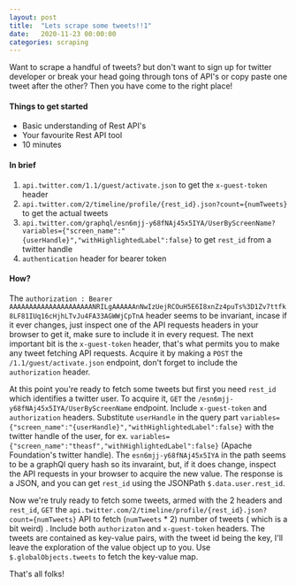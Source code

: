 ```yaml
---
layout: post
title:  "Lets scrape some tweets!!1"
date:   2020-11-23 00:00:00
categories: scraping
---
```


Want to scrape a handful of tweets? but don't want to sign up for twitter developer or break your head going through tons of API's or copy paste one tweet after the other? Then you have come to the right place!

#### Things to get started
- Basic understanding of Rest API's
- Your favourite Rest API tool
- 10 minutes

#### In brief
1. `api.twitter.com/1.1/guest/activate.json` to get the `x-guest-token` header
2. `api.twitter.com/2/timeline/profile/{rest_id}.json?count={numTweets}` to get the actual tweets
3. `api.twitter.com/graphql/esn6mjj-y68fNAj45x5IYA/UserByScreenName?variables={"screen_name":"{userHandle}","withHighlightedLabel":false}` to get `rest_id` from a twitter handle
4. `authentication` header for bearer token

#### How?
The `authorization : Bearer AAAAAAAAAAAAAAAAAAAAANRILgAAAAAAnNwIzUejRCOuH5E6I8xnZz4puTs%3D1Zv7ttfk8LF81IUq16cHjhLTvJu4FA33AGWWjCpTnA` header seems to be invariant, incase if it ever changes, just inspect one of the API requests headers in your browser to get it, make sure to include it in every request. The next important bit is the `x-guest-token` header, that's what permits you to make any tweet fetching API requests. Acquire it by making a `POST` the `/1.1/guest/activate.json` endpoint, don't forget to include the `authorization` header.

 At this point you're ready to fetch some tweets but first you need `rest_id` which identifies a twitter user. To acquire it, `GET` the `/esn6mjj-y68fNAj45x5IYA/UserByScreenName` endpoint. Include `x-guest-token` and `authorization` headers. Substitute `userHandle` in the query part `variables={"screen_name":"{userHandle}","withHighlightedLabel":false}` with the twitter handle of the user, for ex. `variables={"screen_name":"theasf","withHighlightedLabel":false}` (Apache Foundation's twitter handle). The `esn6mjj-y68fNAj45x5IYA` in the path seems to be a graphQl query hash so its invaraint, but, if it does change, inspect the API requests in your browser to acquire the new value. The response is a JSON, and you can get `rest_id` using the JSONPath `$.data.user.rest_id`.

Now we're truly ready to fetch some tweets, armed with the 2 headers and `rest_id`, `GET` the `api.twitter.com/2/timeline/profile/{rest_id}.json?count={numTweets}` API to fetch (`numTweets` * 2) number of tweets ( which is a bit weird) . Include both `authorizaton` and `x-guest-token` headers. The tweets are contained as key-value pairs, with the tweet id being the key, I'll leave the exploration of the value object up to you. Use `$.globalObjects.tweets` to fetch the key-value map. 

That's all folks!

